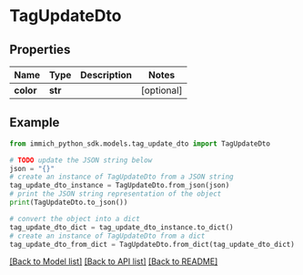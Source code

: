 # TagUpdateDto


## Properties

Name | Type | Description | Notes
------------ | ------------- | ------------- | -------------
**color** | **str** |  | [optional] 

## Example

```python
from immich_python_sdk.models.tag_update_dto import TagUpdateDto

# TODO update the JSON string below
json = "{}"
# create an instance of TagUpdateDto from a JSON string
tag_update_dto_instance = TagUpdateDto.from_json(json)
# print the JSON string representation of the object
print(TagUpdateDto.to_json())

# convert the object into a dict
tag_update_dto_dict = tag_update_dto_instance.to_dict()
# create an instance of TagUpdateDto from a dict
tag_update_dto_from_dict = TagUpdateDto.from_dict(tag_update_dto_dict)
```
[[Back to Model list]](../README.md#documentation-for-models) [[Back to API list]](../README.md#documentation-for-api-endpoints) [[Back to README]](../README.md)


